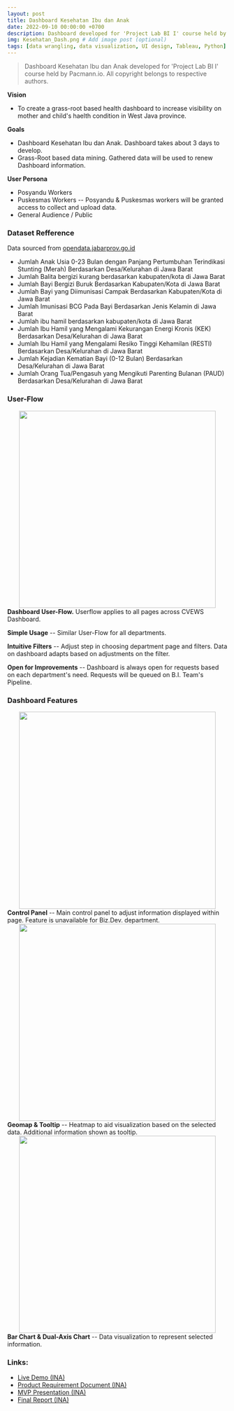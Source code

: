 ```yaml
---
layout: post
title: Dashboard Kesehatan Ibu dan Anak
date: 2022-09-10 00:00:00 +0700
description: Dashboard developed for 'Project Lab BI I' course held by Pacmann.io. All copyright belongs to respective authors. # Add post description (optional)
img: Kesehatan_Dash.png # Add image post (optional)
tags: [data wrangling, data visualization, UI design, Tableau, Python] # add tag
---
```

>Dashboard Kesehatan Ibu dan Anak developed for 'Project Lab BI I' course held by Pacmann.io. All copyright belongs to respective authors.

<strong>Vision</strong>
* To create a grass-root based health dashboard to increase visibility on mother and child's haelth condition in West Java province.

<strong>Goals</strong>
* Dashboard Kesehatan Ibu dan Anak. Dashboard takes about 3 days to develop.
* Grass-Root based data mining. Gathered data will be used to renew Dashboard information.

<strong>User Persona</strong>
* Posyandu Workers
* Puskesmas Workers -- Posyandu & Puskesmas workers will be granted access to collect and upload data.
* General Audience / Public

### Dataset Refference
Data sourced from <a href="opendata.jabarprov.go.id">opendata.jabarprov.go.id</a    >
* Jumlah Anak Usia 0-23 Bulan dengan Panjang Pertumbuhan Terindikasi Stunting (Merah) Berdasarkan Desa/Kelurahan di Jawa Barat
* Jumlah Balita bergizi kurang berdasarkan kabupaten/kota di Jawa Barat
* Jumlah Bayi Bergizi Buruk Berdasarkan Kabupaten/Kota di Jawa Barat
* Jumlah Bayi yang Diimunisasi Campak Berdasarkan Kabupaten/Kota di Jawa Barat
* Jumlah Imunisasi BCG Pada Bayi Berdasarkan Jenis Kelamin di Jawa Barat
* Jumlah ibu hamil berdasarkan kabupaten/kota di Jawa Barat
* Jumlah Ibu Hamil yang Mengalami Kekurangan Energi Kronis (KEK) Berdasarkan Desa/Kelurahan di Jawa Barat
* Jumlah Ibu Hamil yang Mengalami Resiko Tinggi Kehamilan (RESTI) Berdasarkan Desa/Kelurahan di Jawa Barat
* Jumlah Kejadian Kematian Bayi (0-12 Bulan) Berdasarkan Desa/Kelurahan di Jawa Barat
* Jumlah Orang Tua/Pengasuh yang Mengikuti Parenting Bulanan (PAUD) Berdasarkan Desa/Kelurahan di Jawa Barat

### User-Flow
<img src="{{site.baseurl}}/assets/img/*.png" width="450" height="auto" style="display: block; margin-left: auto; margin-right: auto;"/>
<strong> Dashboard User-Flow.</strong> Userflow applies to all pages across CVEWS Dashboard.

<strong>Simple Usage</strong> -- Similar User-Flow for all departments.

<strong>Intuitive Filters</strong> -- Adjust step in choosing department page and filters. Data on dashboard adapts based on adjustments on the filter.

<strong>Open for Improvements</strong> -- Dashboard is always open for requests based on each department's need. Requests will be queued on B.I. Team's Pipeline.

### Dashboard Features
<img src="{{site.baseurl}}/assets/img/*.png" width="450" height="auto" style="display: block; margin-left: auto; margin-right: auto;"/>
<strong>Control Panel</strong> -- Main control panel to adjust information displayed within page. Feature is unavailable for Biz.Dev. department.

<img src="{{site.baseurl}}/assets/img/*.png" width="450" height="auto" style="display: block; margin-left: auto; margin-right: auto;"/>
<strong>Geomap & Tooltip</strong> -- Heatmap to aid visualization based on the selected data. Additional information shown as tooltip.

<img src="{{site.baseurl}}/assets/img/*.png" width="450" height="auto" style="display: block; margin-left: auto; margin-right: auto;"/>
<strong>Bar Chart & Dual-Axis Chart</strong> -- Data visualization to represent selected information.

### Links:
* <a href="https://public.tableau.com/app/profile/andi.cahyono/viz/DashboardKesehatanIbudanAnak/MVP_Dashboard">Live Demo (INA)</a>
* <a href="https://drive.google.com/file/d/1wYKuQjAn6TaQ4lcQqBPs4lQx4YRrTs3p/view?usp=share_link">Product Requirement Document (INA)</a>
* <a href="https://drive.google.com/file/d/1imCOwTqPEscNlBzOm2P_gXArLv-1ciJK/view?usp=share_link">MVP Presentation (INA)</a>
* <a href="https://drive.google.com/file/d/16kAAU0jDa3P-cLlN_IyKoWto2sMsUoys/view?usp=share_link">Final Report (INA)</a>